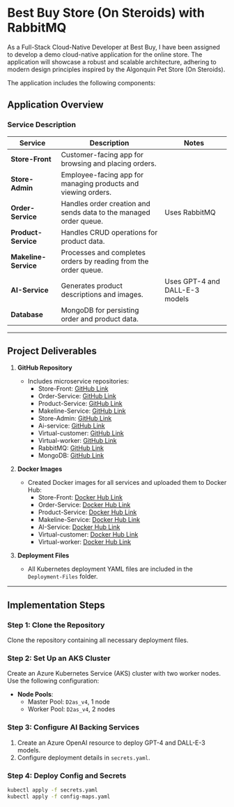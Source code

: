 # Best Buy Store (On Steroids) with RabbitMQ

As a Full-Stack Cloud-Native Developer at Best Buy, I have been assigned to develop a demo cloud-native application for the online store. The application will showcase a robust and scalable architecture, adhering to modern design principles inspired by the Algonquin Pet Store (On Steroids).

The application includes the following components:

## Application Overview

### Service Description

| Service         | Description                                                            | Notes                                      |
|------------------|------------------------------------------------------------------------|--------------------------------------------|
| **Store-Front** | Customer-facing app for browsing and placing orders.                  |                                            |
| **Store-Admin** | Employee-facing app for managing products and viewing orders.         |                                            |
| **Order-Service** | Handles order creation and sends data to the managed order queue.   | Uses RabbitMQ                              |
| **Product-Service** | Handles CRUD operations for product data.                         |                                            |
| **Makeline-Service** | Processes and completes orders by reading from the order queue.  |                                            |
| **AI-Service**  | Generates product descriptions and images.                            | Uses GPT-4 and DALL-E-3 models             |
| **Database**    | MongoDB for persisting order and product data.                        |                                            |

---

## Project Deliverables

1. **GitHub Repository**
    - Includes microservice repositories:
        - Store-Front: [GitHub Link](https://github.com/arishkakadiya/store-front)
        - Order-Service: [GitHub Link](https://github.com/arishkakadiya/order-service)
        - Product-Service: [GitHub Link](https://github.com/arishkakadiya/product-service)
        - Makeline-Service: [GitHub Link](https://github.com/arishkakadiya/makeline-service)
        - Store-Admin: [GitHub Link](https://github.com/arishkakadiya/store-admin)
        - Ai-service: [GitHub Link](https://github.com/arishkakadiya/ai-service)
        - Virtual-customer: [GitHub Link](https://github.com/arishkakadiya/virtual-customer)
        - Virtual-worker: [GitHub Link](https://github.com/arishkakadiya/virtual-worker)
        - RabbitMQ: [GitHub Link](https://github.com/arishkakadiya/rabbitmq-service)
        - MongoDB: [GitHub Link](https://github.com/arishkakadiya/mongo-service)

2. **Docker Images**
    - Created Docker images for all services and uploaded them to Docker Hub:
        - Store-Front: [Docker Hub Link](https://hub.docker.com/repository/docker/arishkakadiya/store-front)
        - Order-Service: [Docker Hub Link](https://hub.docker.com/repository/docker/arishkakadiya/order-service)
        - Product-Service: [Docker Hub Link](https://hub.docker.com/repository/docker/arishkakadiya/product-service)
        - Makeline-Service: [Docker Hub Link](https://hub.docker.com/repository/docker/arishkakadiya/makeline-service)
        - AI-Service: [Docker Hub Link](https://hub.docker.com/repository/docker/arishkakadiya/ai-service)
        - Virtual-customer: [Docker Hub Link](https://hub.docker.com/repository/docker/arishkakadiya/virtual-customer)
        - Virtual-worker: [Docker Hub Link](https://hub.docker.com/repository/docker/arishkakadiya/virtual-worker)

3. **Deployment Files**
    - All Kubernetes deployment YAML files are included in the `Deployment-Files` folder.

---

## Implementation Steps

### Step 1: Clone the Repository
Clone the repository containing all necessary deployment files.

### Step 2: Set Up an AKS Cluster
Create an Azure Kubernetes Service (AKS) cluster with two worker nodes. Use the following configuration:
- **Node Pools**:
  - Master Pool: `D2as_v4`, 1 node
  - Worker Pool: `D2as_v4`, 2 nodes

### Step 3: Configure AI Backing Services
1. Create an Azure OpenAI resource to deploy GPT-4 and DALL-E-3 models.
2. Configure deployment details in `secrets.yaml`.

### Step 4: Deploy Config and Secrets
```bash
kubectl apply -f secrets.yaml
kubectl apply -f config-maps.yaml
